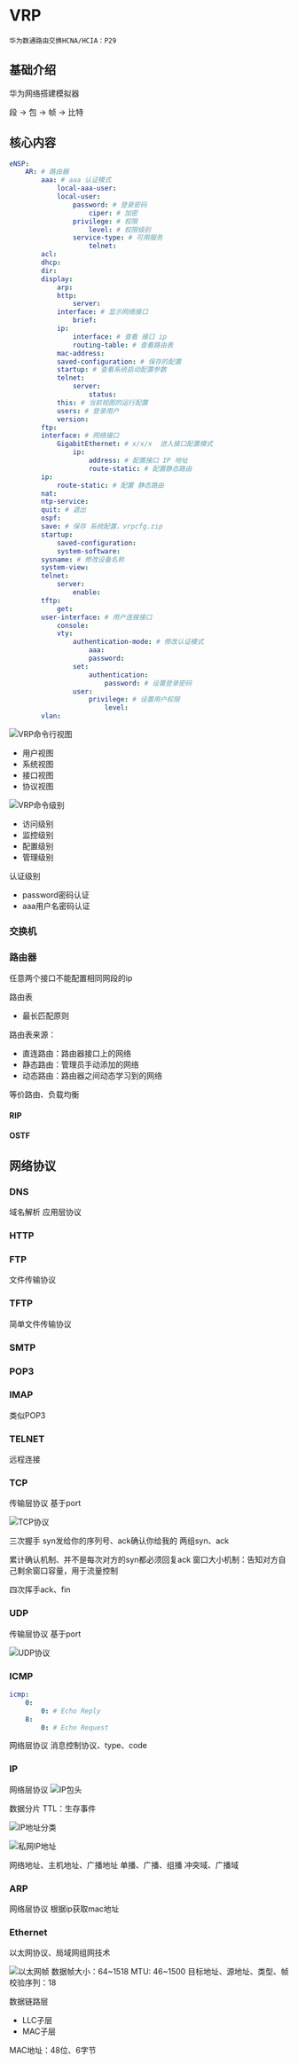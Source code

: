 # VRP

`华为数通路由交换HCNA/HCIA：P29`

## 基础介绍


华为网络搭建模拟器


段 -> 包 -> 帧 -> 比特


## 核心内容
```yaml
eNSP:
    AR: # 路由器
        aaa: # aaa 认证模式
            local-aaa-user:
            local-user:
                password: # 登录密码
                    ciper: # 加密
                privilege: # 权限
                    level: # 权限级别
                service-type: # 可用服务 
                    telnet:
        acl:
        dhcp:
        dir:
        display:
            arp:
            http:
                server:
            interface: # 显示网络接口
                brief:
            ip:
                interface: # 查看 接口 ip
                routing-table: # 查看路由表
            mac-address:
            saved-configuration: # 保存的配置
            startup: # 查看系统启动配置参数
            telnet:
                server:
                    status:
            this: # 当前视图的运行配置
            users: # 登录用户
            version:
        ftp:
        interface: # 网络接口
            GigabitEthernet: # x/x/x  进入接口配置模式
                ip:
                    address: # 配置接口 IP 地址
                    route-static: # 配置静态路由
        ip:
            route-static: # 配置 静态路由
        nat:
        ntp-service:
        quit: # 退出
        ospf:
        save: # 保存 系统配置，vrpcfg.zip
        startup:
            saved-configuration:
            system-software:
        sysname: # 修改设备名称
        system-view:
        telnet:
            server:
                enable:
        tftp:
            get:
        user-interface: # 用户连接接口
            console:
            vty:
                authentication-mode: # 修改认证模式
                    aaa:
                    password:
                set:
                    authentication:
                        password: # 设置登录密码
                user:
                    privilege: # 设置用户权限
                        level:
        vlan:
```
![VRP命令行视图](../assets/VRP命令行视图.png)
- 用户视图
- 系统视图
- 接口视图
- 协议视图



![VRP命令级别](../assets/VRP命令级别.png)
- 访问级别
- 监控级别
- 配置级别
- 管理级别

认证级别
- password密码认证
- aaa用户名密码认证



### 交换机




### 路由器

任意两个接口不能配置相同网段的ip





路由表
- 最长匹配原则

路由表来源：
- 直连路由：路由器接口上的网络
- 静态路由：管理员手动添加的网络
- 动态路由：路由器之间动态学习到的网络

等价路由、负载均衡





#### RIP



#### OSTF








## 网络协议

### DNS

域名解析
应用层协议



### HTTP




### FTP


文件传输协议


### TFTP

简单文件传输协议


### SMTP


### POP3


### IMAP

类似POP3


### TELNET

远程连接


### TCP

传输层协议
基于port

![TCP协议](../assets/TCP协议.png)

三次握手
syn发给你的序列号、ack确认你给我的
两组syn、ack

累计确认机制、并不是每次对方的syn都必须回复ack
窗口大小机制：告知对方自己剩余窗口容量，用于流量控制

四次挥手ack、fin



### UDP

传输层协议
基于port


![UDP协议](../assets/UDP协议.png)


### ICMP
```yaml
icmp:
    0:
        0: # Echo Reply
    8:
        0: # Echo Request
```

网络层协议
消息控制协议、type、code



### IP

网络层协议
![IP包头](../assets/IP包头.png)

数据分片
TTL：生存事件

![IP地址分类](../assets/IP地址分类.png)
 
![私网IP地址](../assets/私网IP地址.png)

网络地址、主机地址、广播地址
单播、广播、组播
冲突域、广播域


### ARP

网络层协议
根据ip获取mac地址


### Ethernet

以太网协议、局域网组网技术

![以太网帧](../assets/以太网帧.png)
数据帧大小：64~1518
MTU: 46~1500
目标地址、源地址、类型、帧校验序列：18

数据链路层
- LLC子层
- MAC子层

MAC地址：48位、6字节